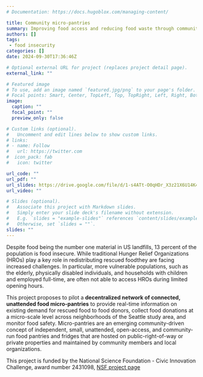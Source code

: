 ```yaml
---
# Documentation: https://docs.hugoblox.com/managing-content/

title: Community micro-pantries
summary: Improving food access and reducing food waste through community micro-pantries
authors: []
tags:
 - food insecurity
categories: []
date: 2024-09-30T17:36:46Z

# Optional external URL for project (replaces project detail page).
external_link: ""

# Featured image
# To use, add an image named `featured.jpg/png` to your page's folder.
# Focal points: Smart, Center, TopLeft, Top, TopRight, Left, Right, BottomLeft, Bottom, BottomRight.
image:
  caption: ""
  focal_point: ""
  preview_only: false

# Custom links (optional).
#   Uncomment and edit lines below to show custom links.
# links:
# - name: Follow
#   url: https://twitter.com
#  icon_pack: fab
#   icon: twitter

url_code: ""
url_pdf: ""
url_slides: https://drive.google.com/file/d/1-s4ATt-O0qHDr_X3z21X6U14K4idgtOK/view?usp=sharing
url_video: ""

# Slides (optional).
#   Associate this project with Markdown slides.
#   Simply enter your slide deck's filename without extension.
#   E.g. `slides = "example-slides"` references `content/slides/example-slides.md`.
#   Otherwise, set `slides = ""`.
slides: ""
---
```


Despite food being the number one material in US landfills, 13 percent of the population is food insecure. While traditional Hunger Relief Organizations (HROs) play a key role in redistributing rescued foodthey are facing increased challenges. In particular, more vulnerable populations, such as the elderly, physically disabled individuals, and households with children and employed full-time, are often not able to access HROs during limited opening hours.

This project proposes to pilot a **decentralized network of connected, unattended food micro-pantries** to provide real-time information on existing demand for rescued food to food donors, collect food donations at a micro-scale level across neighborhoods of the Seattle study area, and monitor food safety. Micro-pantries are an emerging community-driven concept of independent, small, unattended, open-access, and community-run food pantries and fridges that are hosted on public-right-of-way or private properties and maintained by community members and local organizations. 

This project is funded by the National Science Foundation - Civic Innovation Challenge, award number 2431098, [NSF project page](https://www.nsf.gov/awardsearch/showAward?AWD_ID=2431098&HistoricalAwards=false)

